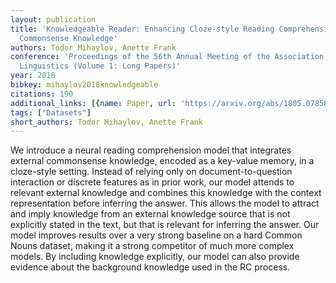 ```yaml
---
layout: publication
title: 'Knowledgeable Reader: Enhancing Cloze-style Reading Comprehension With External
  Commonsense Knowledge'
authors: Todor Mihaylov, Anette Frank
conference: 'Proceedings of the 56th Annual Meeting of the Association for Computational
  Linguistics (Volume 1: Long Papers)'
year: 2018
bibkey: mihaylov2018knowledgeable
citations: 190
additional_links: [{name: Paper, url: 'https://arxiv.org/abs/1805.07858'}]
tags: ["Datasets"]
short_authors: Todor Mihaylov, Anette Frank
---
```

We introduce a neural reading comprehension model that integrates external
commonsense knowledge, encoded as a key-value memory, in a cloze-style setting.
Instead of relying only on document-to-question interaction or discrete
features as in prior work, our model attends to relevant external knowledge and
combines this knowledge with the context representation before inferring the
answer. This allows the model to attract and imply knowledge from an external
knowledge source that is not explicitly stated in the text, but that is
relevant for inferring the answer. Our model improves results over a very
strong baseline on a hard Common Nouns dataset, making it a strong competitor
of much more complex models. By including knowledge explicitly, our model can
also provide evidence about the background knowledge used in the RC process.